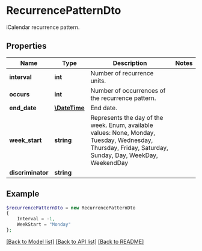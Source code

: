 # RecurrencePatternDto

iCalendar recurrence pattern.

## Properties
Name | Type | Description | Notes
---- | ---- | ----------- | -----
**interval** | **int** | Number of recurrence units. | 
**occurs** | **int** | Number of occurrences of the recurrence pattern. | 
**end_date** | [**\DateTime**](\DateTime.md) | End date. | 
**week_start** | **string** | Represents the day of the week. Enum, available values: None, Monday, Tuesday, Wednesday, Thursday, Friday, Saturday, Sunday, Day, WeekDay, WeekendDay | 
**discriminator** | **string** |  | 



## Example
```php
$recurrencePatternDto = new RecurrencePatternDto
{
    Interval = -1,
    WeekStart = "Monday"
};
```


[[Back to Model list]](README.md#documentation-for-models) [[Back to API list]](README.md#documentation-for-api-endpoints) [[Back to README]](README.md)

